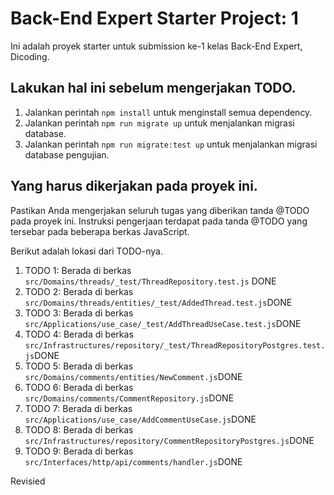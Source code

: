 # Back-End Expert Starter Project: 1

Ini adalah proyek starter untuk submission ke-1 kelas Back-End Expert, Dicoding.

## Lakukan hal ini sebelum mengerjakan TODO.

1. Jalankan perintah `npm install` untuk menginstall semua dependency.
2. Jalankan perintah `npm run migrate up` untuk menjalankan migrasi database.
3. Jalankan perintah `npm run migrate:test up` untuk menjalankan migrasi database pengujian.

## Yang harus dikerjakan pada proyek ini.

Pastikan Anda mengerjakan seluruh tugas yang diberikan tanda @TODO pada proyek ini. Instruksi pengerjaan terdapat pada tanda @TODO yang tersebar pada beberapa berkas JavaScript.

Berikut adalah lokasi dari TODO-nya.

1. TODO 1: Berada di berkas `src/Domains/threads/_test/ThreadRepository.test.js` DONE
2. TODO 2: Berada di berkas `src/Domains/threads/entities/_test/AddedThread.test.js`DONE
3. TODO 3: Berada di berkas `src/Applications/use_case/_test/AddThreadUseCase.test.js`DONE
4. TODO 4: Berada di berkas `src/Infrastructures/repository/_test/ThreadRepositoryPostgres.test.js`DONE
5. TODO 5: Berada di berkas `src/Domains/comments/entities/NewComment.js`DONE
6. TODO 6: Berada di berkas `src/Domains/comments/CommentRepository.js`DONE
7. TODO 7: Berada di berkas `src/Applications/use_case/AddCommentUseCase.js`DONE
8. TODO 8: Berada di berkas `src/Infrastructures/repository/CommentRepositoryPostgres.js`DONE
9. TODO 9: Berada di berkas `src/Interfaces/http/api/comments/handler.js`DONE

Revisied
